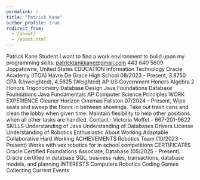 ```yaml
---
permalink: /
title: "Patrick Kane"
author_profile: true
redirect_from: 
  - /about/
  - /about.html
---
```

Patrick Kane
Student
I want to find a work environment to build upon my programming skills.
patricktankkane@gmail.com 443 640 5609 Joppatowne, United States
EDUCATION
Information Technology Oracle Academy
(ITOA)
Havre De Grace High School
08/2023 - Present, 3.8750 GPA (Unweighted), 4.5625 (Weighted)
AP US Government Honors Algebra 2
Honors Trigonometry Database Design
Java Foundations Database Foundations
Java Fundamentals AP Computer Science
Principles
WORK EXPERIENCE
Cleaner
Horizon Cinemas Fallston
07/2024 - Present, Wipe seats and sweep the floors in between showings. Take out trash cans and clean the lobby when given
time. Maintain flexibility to help other positions when all
other tasks are handled. Contact : Victoria Moffet - 667-201-9622
SKILLS
Understanding of Java
Understanding of Databases Drivers License
Understanding of Robotics
Enthusiastic About Working Adaptable
Collaborative Hard Working
ACHIEVEMENTS
Robotics Team (10/2023 - Present)
Works with vex robotics for in school competitions
CERTIFICATES
Oracle Certified Foundations Associate, Database
(05/2025 - Present)
Oracle certified in database SQL, business rules, transactions, database models, and planning
INTERESTS
Computers Robotics Coding Games
Collecting Current Events
